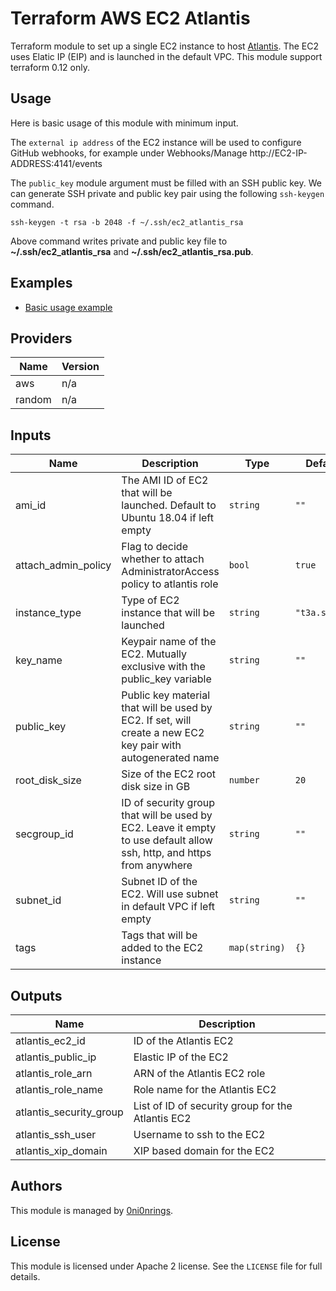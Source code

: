 # Terraform AWS EC2 Atlantis

Terraform module to set up a single EC2 instance to host [Atlantis](https://www.runatlantis.io/).
The EC2 uses Elatic IP (EIP) and is launched in the default VPC.
This module support terraform 0.12 only.

## Usage

Here is basic usage of this module with minimum input.

The `external ip address` of the EC2 instance will be used to configure GitHub webhooks, for example under Webhooks/Manage http://EC2-IP-ADDRESS:4141/events

The `public_key` module argument must be filled with an SSH public key.
We can generate SSH private and public key pair using the following `ssh-keygen` command.

```shell
ssh-keygen -t rsa -b 2048 -f ~/.ssh/ec2_atlantis_rsa
```

Above command writes private and public key file to **~/.ssh/ec2_atlantis_rsa** and **~/.ssh/ec2_atlantis_rsa.pub**.

## Examples

- [Basic usage example](./examples/basic/)

## Providers

| Name | Version |
|------|---------|
| aws | n/a |
| random | n/a |

## Inputs

| Name | Description | Type | Default | Required |
|------|-------------|------|---------|:--------:|
| ami\_id | The AMI ID of EC2 that will be launched. Default to Ubuntu 18.04 if left empty | `string` | `""` | no |
| attach\_admin\_policy | Flag to decide whether to attach AdministratorAccess policy to atlantis role | `bool` | `true` | no |
| instance\_type | Type of EC2 instance that will be launched | `string` | `"t3a.small"` | no |
| key\_name | Keypair name of the EC2. Mutually exclusive with the public\_key variable | `string` | `""` | no |
| public\_key | Public key material that will be used by EC2. If set, will create a new EC2 key pair with autogenerated name | `string` | `""` | no |
| root\_disk\_size | Size of the EC2 root disk size in GB | `number` | `20` | no |
| secgroup\_id | ID of security group that will be used by EC2. Leave it empty to use default allow ssh, http, and https from anywhere | `string` | `""` | no |
| subnet\_id | Subnet ID of the EC2. Will use subnet in default VPC if left empty | `string` | `""` | no |
| tags | Tags that will be added to the EC2 instance | `map(string)` | `{}` | no |

## Outputs

| Name | Description |
|------|-------------|
| atlantis\_ec2\_id | ID of the Atlantis EC2 |
| atlantis\_public\_ip | Elastic IP of the EC2 |
| atlantis\_role\_arn | ARN of the Atlantis EC2 role |
| atlantis\_role\_name | Role name for the Atlantis EC2 |
| atlantis\_security\_group | List of ID of security group for the Atlantis EC2 |
| atlantis\_ssh\_user | Username to ssh to the EC2 |
| atlantis\_xip\_domain | XIP based domain for the EC2 |

## Authors

This module is managed by [0ni0nrings](https://github.com/0ni0nrings/).

## License

This module is licensed under Apache 2 license. See the `LICENSE` file for full details.
